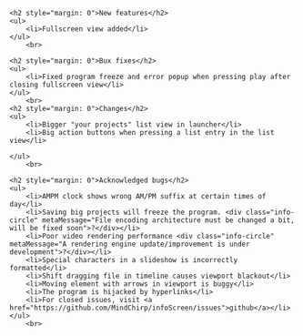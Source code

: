     <h2 style="margin: 0">New features</h2>
    <ul>
        <li>Fullscreen view added</li>
    </ul>
        <br>

    <h2 style="margin: 0">Bux fixes</h2>
    <ul>
        <li>Fixed program freeze and error popup when pressing play after closing fullscreen view</li>
    </ul>
        <br>
    <h2 style="margin: 0">Changes</h2>
    <ul>
        <li>Bigger "your projects" list view in launcher</li>
        <li>Big action buttons when pressing a list entry in the list view</li>
        
    </ul>
        <br>

    <h2 style="margin: 0">Acknowledged bugs</h2>
    <ul>
        <li>AMPM clock shows wrong AM/PM suffix at certain times of day</li>
        <li>Saving big projects will freeze the program. <div class="info-circle" metaMessage="File encoding architecture must be changed a bit, will be fixed soon">?</div></li>
        <li>Poor video rendering performance <div class="info-circle" metaMessage="A rendering engine update/improvement is under development">?</div></li>
        <li>Special characters in a slideshow is incorrectly formatted</li>
        <li>Shift dragging file in timeline causes viewport blackout</li>
        <li>Moving element with arrows in viewport is buggy</li>
        <li>The program is hijacked by hyperlinks</li>
        <li>For closed issues, visit <a href="https://github.com/MindChirp/infoScreen/issues">github</a></li>
    </ul>
        <br>
